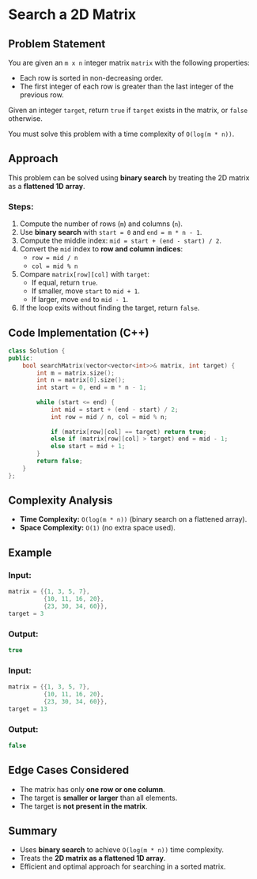 # Search a 2D Matrix

## Problem Statement
You are given an `m x n` integer matrix `matrix` with the following properties:
- Each row is sorted in non-decreasing order.
- The first integer of each row is greater than the last integer of the previous row.

Given an integer `target`, return `true` if `target` exists in the matrix, or `false` otherwise.

You must solve this problem with a time complexity of `O(log(m * n))`.

## Approach
This problem can be solved using **binary search** by treating the 2D matrix as a **flattened 1D array**.

### Steps:
1. Compute the number of rows (`m`) and columns (`n`).
2. Use **binary search** with `start = 0` and `end = m * n - 1`.
3. Compute the middle index: `mid = start + (end - start) / 2`.
4. Convert the `mid` index to **row and column indices**:
   - `row = mid / n`
   - `col = mid % n`
5. Compare `matrix[row][col]` with `target`:
   - If equal, return `true`.
   - If smaller, move `start` to `mid + 1`.
   - If larger, move `end` to `mid - 1`.
6. If the loop exits without finding the target, return `false`.

## Code Implementation (C++)
```cpp
class Solution {
public:
    bool searchMatrix(vector<vector<int>>& matrix, int target) {
        int m = matrix.size();
        int n = matrix[0].size();
        int start = 0, end = m * n - 1;
        
        while (start <= end) {
            int mid = start + (end - start) / 2;
            int row = mid / n, col = mid % n;
            
            if (matrix[row][col] == target) return true;
            else if (matrix[row][col] > target) end = mid - 1;
            else start = mid + 1;
        }
        return false;
    }
};
```

## Complexity Analysis
- **Time Complexity:** `O(log(m * n))` (binary search on a flattened array).
- **Space Complexity:** `O(1)` (no extra space used).

## Example
### Input:
```cpp
matrix = {{1, 3, 5, 7},
          {10, 11, 16, 20},
          {23, 30, 34, 60}}, 
target = 3
```
### Output:
```cpp
true
```

### Input:
```cpp
matrix = {{1, 3, 5, 7},
          {10, 11, 16, 20},
          {23, 30, 34, 60}}, 
target = 13
```
### Output:
```cpp
false
```

## Edge Cases Considered
- The matrix has only **one row or one column**.
- The target is **smaller or larger** than all elements.
- The target is **not present in the matrix**.

## Summary
- Uses **binary search** to achieve `O(log(m * n))` time complexity.
- Treats the **2D matrix as a flattened 1D array**.
- Efficient and optimal approach for searching in a sorted matrix.